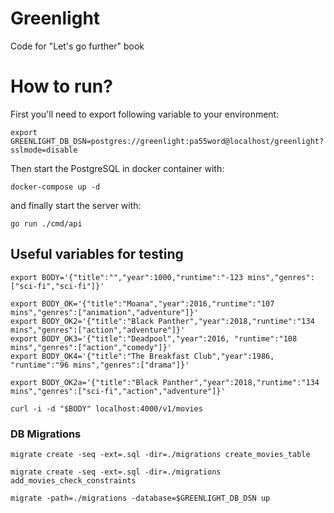 # Greenlight

Code for "Let's go further" book

# How to run?

First you'll need to export following variable to your environment:

```
export GREENLIGHT_DB_DSN=postgres://greenlight:pa55word@localhost/greenlight?sslmode=disable
```

Then start the PostgreSQL in docker container with:

```
docker-compose up -d
```

and finally start the server with:

```
go run ./cmd/api
```

## Useful variables for testing

```
export BODY='{"title":"","year":1000,"runtime":"-123 mins","genres":["sci-fi","sci-fi"]}'

export BODY_OK='{"title":"Moana","year":2016,"runtime":"107 mins","genres":["animation","adventure"]}'
export BODY_OK2='{"title":"Black Panther","year":2018,"runtime":"134 mins","genres":["action","adventure"]}'
export BODY_OK3='{"title":"Deadpool","year":2016, "runtime":"108 mins","genres":["action","comedy"]}'
export BODY_OK4='{"title":"The Breakfast Club","year":1986, "runtime":"96 mins","genres":["drama"]}'

export BODY_OK2a='{"title":"Black Panther","year":2018,"runtime":"134 mins","genres":["sci-fi","action","adventure"]}'

curl -i -d "$BODY" localhost:4000/v1/movies
```

### DB Migrations

```
migrate create -seq -ext=.sql -dir=./migrations create_movies_table

migrate create -seq -ext=.sql -dir=./migrations add_movies_check_constraints

migrate -path=./migrations -database=$GREENLIGHT_DB_DSN up
```
